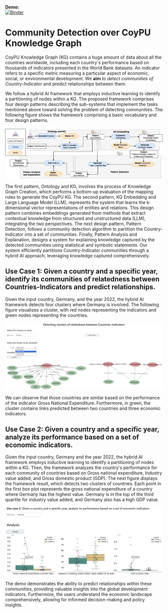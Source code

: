 <br>**Demo:**<br>
[![Binder](https://mybinder.org/badge_logo.svg)](https://mybinder.org/v2/gh/SDM-TIB/CoyPU_communities_demo/HEAD?urlpath=voila%2Frender%2FVisualizing_Cluster%2FCoyPU_communities.ipynb)

# Community Detection over CoyPU Knowledge Graph
CoyPU Knowledge Graph (KG) contains a huge amount of data about all the countries worldwide, including each country's performance based on thousands of indicators presented in the World Bank datasets.
An indicator refers to a specific metric measuring a particular aspect of economic, social, or environmental development.
We **aim** *to detect communities of Country-Indicator* and predict relationships between them.

We follow a hybrid AI framework that employs inductive learning to identify a partitioning of nodes within a KG.
The proposed framework comprises four design patterns describing the sub-systems that implement the tasks mentioned above toward solving the problem of detecting communities.
The following figure shows the framework comprising a basic vocabulary and four design patterns.

![Hybrid AI framework](https://raw.githubusercontent.com/SDM-TIB/CoyPU_communities_demo/main/Images/Design_patterns.png "Hybrid AI framework")

The first pattern, Ontology and KG, involves the process of Knowledge Graph Creation, which performs a bottom-up evaluation of the mapping rules to generate the CoyPU KG.
The second pattern, KG Embedding and Large Language Model (LLM), represents the system that learns the k-dimensional vector representations of entities and relations.
This design pattern combines embeddings generated from methods that extract contextual knowledge from structured and unstructured data (LLM), integrating the two perspectives.
The next design pattern, Pattern Detection, follows a community detection algorithm to partition the Country-Indicator into a set of communities.
Finally, Pattern Analysis and Explanation, designs a system for explaining knowledge captured by the detected communities using statistical and symbolic statements.
Our system efficiently partitions Country-Indicator communities through a hybrid AI approach, leveraging knowledge captured comprehensively.

## Use Case 1: Given a country and a specific year, identify its communities of relatedness between Countries-Indicators and predict relationships.

Given the input country, Germany, and the year 2022, the hybrid AI framework detects four clusters where Germany is involved.
The following figure visualizes a cluster, with red nodes representing the indicators and green nodes representing the countries.

![Use Case 1](https://raw.githubusercontent.com/SDM-TIB/CoyPU_communities_demo/main/Images/useCase1.png "Use Case 1")

We can observe that those countries are similar based on the performance of the indicator Gross National Expenditure.
Furthermore, in green, the cluster contains links predicted between two countries and three economic indicators.

## Use Case 2: Given a country and a specific year, analyze its performance based on a set of economic indicators.
Given the input country, Germany and the year 2022, the hybrid AI framework employs inductive learning to identify a partitioning of nodes within a KG.
Then, the framework analyzes the country's performance for each community of countries based on Gross national expenditure, Industry value added, and Gross domestic product (GDP).
The next figure displays the framework result, which detects two clusters of countries.
Each point in the first box plot represents the gross national expenditure of a country where Germany has the highest value. 
Germany is in the top of the third quartile for industry value added, and Germany also has a high GDP value.

![Use Case 2](https://raw.githubusercontent.com/SDM-TIB/CoyPU_communities_demo/main/Images/useCase2.png "Use Case 2")

The demo demonstrates the ability to predict relationships within these communities, providing valuable insights into the global development indicators.
Furthermore, the users understand the economic landscape comprehensively, allowing for informed decision-making and policy insights.
